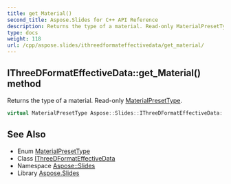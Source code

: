 ```yaml
---
title: get_Material()
second_title: Aspose.Slides for C++ API Reference
description: Returns the type of a material. Read-only MaterialPresetType.
type: docs
weight: 118
url: /cpp/aspose.slides/ithreedformateffectivedata/get_material/
---
```

## IThreeDFormatEffectiveData::get_Material() method


Returns the type of a material. Read-only [MaterialPresetType](../../materialpresettype/).

```cpp
virtual MaterialPresetType Aspose::Slides::IThreeDFormatEffectiveData::get_Material()=0
```

## See Also

* Enum [MaterialPresetType](../materialpresettype/)
* Class [IThreeDFormatEffectiveData](./)
* Namespace [Aspose::Slides](../)
* Library [Aspose.Slides](../../)